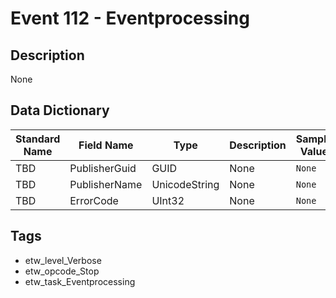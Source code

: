 # Event 112 - Eventprocessing

## Description
None

## Data Dictionary
|Standard Name|Field Name|Type|Description|Sample Value|
|---|---|---|---|---|
|TBD|PublisherGuid|GUID|None|`None`|
|TBD|PublisherName|UnicodeString|None|`None`|
|TBD|ErrorCode|UInt32|None|`None`|

## Tags
* etw_level_Verbose
* etw_opcode_Stop
* etw_task_Eventprocessing